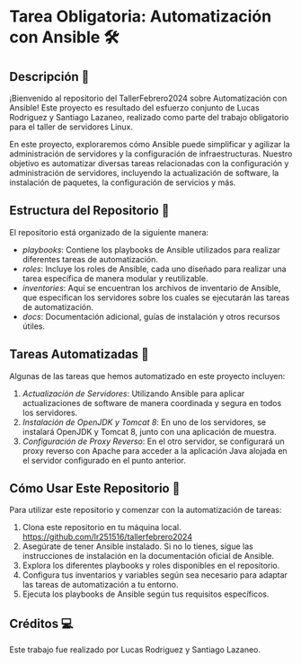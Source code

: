 # Tarea Obligatoria: Automatización con Ansible 🛠️

## Descripción 📝
¡Bienvenido al repositorio del TallerFebrero2024 sobre Automatización con Ansible! Este proyecto es resultado del esfuerzo conjunto de Lucas Rodriguez y Santiago Lazaneo, realizado como parte del trabajo obligatorio para el taller de servidores Linux.

En este proyecto, exploraremos cómo Ansible puede simplificar y agilizar la administración de servidores y la configuración de infraestructuras. Nuestro objetivo es automatizar diversas tareas relacionadas con la configuración y administración de servidores, incluyendo la actualización de software, la instalación de paquetes, la configuración de servicios y más.

## Estructura del Repositorio 📁
El repositorio está organizado de la siguiente manera:

- *playbooks*: Contiene los playbooks de Ansible utilizados para realizar diferentes tareas de automatización.
- *roles*: Incluye los roles de Ansible, cada uno diseñado para realizar una tarea específica de manera modular y reutilizable.
- *inventories*: Aquí se encuentran los archivos de inventario de Ansible, que especifican los servidores sobre los cuales se ejecutarán las tareas de automatización.
- *docs*: Documentación adicional, guías de instalación y otros recursos útiles.

## Tareas Automatizadas 🤖
Algunas de las tareas que hemos automatizado en este proyecto incluyen:

1. *Actualización de Servidores*: Utilizando Ansible para aplicar actualizaciones de software de manera coordinada y segura en todos los servidores.
2. *Instalación de OpenJDK y Tomcat 8*: En uno de los servidores, se instalará OpenJDK y Tomcat 8, junto con una aplicación de muestra.
3. *Configuración de Proxy Reverso*: En el otro servidor, se configurará un proxy reverso con Apache para acceder a la aplicación Java alojada en el servidor configurado en el punto anterior.

## Cómo Usar Este Repositorio 🚀
Para utilizar este repositorio y comenzar con la automatización de tareas:

1. Clona este repositorio en tu máquina local. https://github.com/lr251516/tallerfebrero2024 
2. Asegúrate de tener Ansible instalado. Si no lo tienes, sigue las instrucciones de instalación en la documentación oficial de Ansible.
3. Explora los diferentes playbooks y roles disponibles en el repositorio.
4. Configura tus inventarios y variables según sea necesario para adaptar las tareas de automatización a tu entorno.
5. Ejecuta los playbooks de Ansible según tus requisitos específicos.

## Créditos 💻
Este trabajo fue realizado por Lucas Rodriguez y Santiago Lazaneo.
